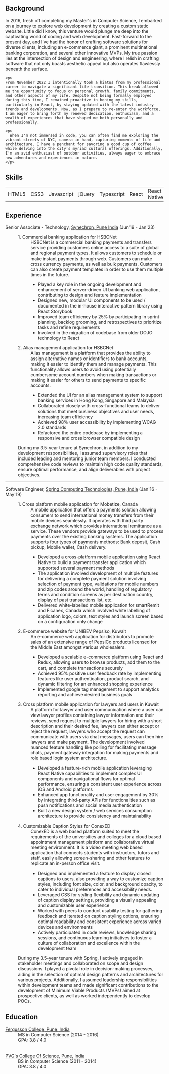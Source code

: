 <section id="about" class="about">
  <h1>Background</h1>
    <p>
      In 2016, fresh off completing my Master's in Computer Science, I embarked on a journey to explore web development by creating a custom static website. Little did I know, this venture would plunge me deep into the captivating world of coding and web development. Fast-forward to the present day, and I've had the honor of crafting software solutions for diverse clients, including an e-commerce giant, a prominent multinational banking corporation, and several other innovative MVPs. My true passion lies at the intersection of design and engineering, where I relish in crafting software that not only boasts aesthetic appeal but also operates flawlessly beneath the surface.
    </p>
    
    <p>
    From November 2022 I intentionally took a hiatus from my professional career to navigate a significant life transition. This break allowed me the opportunity to focus on personal growth, family commitments, and other aspects of my life. Despite not being formally employed during this time, I remained proactive in honing my skills, particularly in React, by staying updated with the latest industry trends and developments. Now, as I prepare to re-enter the workforce, I am eager to bring forth my renewed dedication, enthusiasm, and a wealth of experiences that have shaped me both personally and professionally.
  </p>

    <p>
      When I'm not immersed in code, you can often find me exploring the vibrant streets of NYC, camera in hand, capturing moments of life and architecture. I have a penchant for savoring a good cup of coffee while delving into the city's myriad cultural offerings. Additionally, I'm an avid enthusiast of outdoor activities, always eager to embrace new adventures and experiences in nature.
    </p>

</section>

<section id="skills" class="skills">
  <h1>Skills</h1>
  <table>
    <tbody>
      <tr>
        <td>HTML5</td>
        <td>CSS3</td>
        <td>Javascript</td>
        <td>jQuery</td>
        <td>Typescript</td>
        <td>React</td>
        <td>React Native</td>
        <td>Redux</td>
        <td>React Router</td>
        <td>Storybook</td>
        <td>Tailwind CSS</td>
        <td>Vite</td>
        <td>Webpack</td>
        <td>Jest</td>
        <td>CSS Flexbox</td>
        <td>Bootstrap</td>
      </tr>
    </tbody>
  </table>
</section>

<section id="experience" class="experience">
 <h1>Experience</h1>

  <dl>
    <dt class="experience-title">Senior Associate - Technology, <a href="https://www.synechron.com/" target="_blank">Synechron, Pune India</a> (Jun'19 - Jan'23)
    </dt>
    <dd>
      <dl>
        <div>
          <dt>1. Commercial banking application for HSBCNet</dt>
          <dd>
            HSBCNet is a commercial banking payments and transfers service providing customers online access to a suite of global and regional payment types. It allows customers to schedule or make instant payments through web. Customers can make cross currency payments, as well as bulk payments. Customers can also create payment templates in order to use them multiple times in the future.
            <ul>
              <li>Played a key role in the ongoing development and enhancement of server-driven UI banking web application, contributing to design and feature implementation</li>
              <li>Designed new, modular UI components to be used / documented in the in-house interactive pattern library using React Storybook</li>
              <li>Improved team efficiency by 25% by participating in sprint planning, backlog grooming, and retrospectives to prioritize tasks and refine requirements</li>
              <li>Involved in the migration of codebase from older DOJO technology to React</li>
            </ul>
          </dd>
        </div>
        <div>
          <dt>2. Alias management application for HSBCNet</dt>
          <dd>
            Alias management is a platform that provides the ability to assign alternative names or identifiers to bank accounts, making it easier to identify them and manage payments. This functionality allows users to avoid using potentially cumbersome account numbers when making transactions or making it easier for others to send payments to specific accounts.
            <ul>
              <li>Extended the UI for an alias management system to support banking services in Hong Kong, Singapore and Malaysia</li>
              <li>Collaborated closely with cross-functional teams to deliver solutions that meet business objectives and user needs, increasing team efficiency</li>
              <li>Achieved 98% user accessibility by implementing WCAG 2.0 standards</li>
              <li>Refactored the entire codebase by implementing a responsive and cross browser compatible design</li>
            </ul>
          </dd>
        </div>
      </dl>
      <span class="experience-summary">
        During my 3.5-year tenure at Synechron, in addition to my development responsibilities, I assumed supervisory roles that included leading and mentoring junior team members. I conducted comprehensive code reviews to maintain high code quality standards, ensure optimal performance, and align deliverables with project objectives.
      </span>
    </dd>
    <hr />
    <dt class="experience-title">Software Engineer, <a href="https://springct.net/" target="_blank">Spring Computing Technologies, Pune, India</a> (Jan'16 - May'19)
    </dt>
    <dd>
      <dl>
        <div>
          <dt>1. Cross platform mobile application for Mobetize, Canada</dt>
          <dd>
            A mobile application that offers a payments solution allowing consumers to send international money transfers from their mobile devices seamlessly. It operates with third party exchange network which provides international remittance as a service. These vendors provide gateways to be used to process payments over the existing banking systems. The application supports four types of payments methods: Bank deposit, Cash pickup, Mobile wallet, Cash delivery.
            <ul>
              <li>Developed a cross-platform mobile application using React Native to build a payment transfer application which supported several payment methods</li>
              <li>The application involved development of multiple features for delivering a complete payment solution involving selection of payment type, validations for mobile numbers and zip codes around the world, handling of regulatory terms and condition screens as per destination country, display of past transactions list, etc. </li>
              <li>Delivered white-labelled mobile application for smartRemit and Ficanex, Canada which involved white labelling of application logo, colors, text styles and launch screen based on a configuration only change </li>
            </ul>
          </dd>
        </div>
        <div>
          <dt>2. E-commerce website for UNIBEV Pepsiso, Kuwait</dt>
          <dd>
            An e-commerce web application for distributors to promote sales of an extensive range of PepsiCo products licensed for the Middle East amongst various wholesalers.
            <ul>
              <li>Developed a scalable e-commerce platform using React and Redux, allowing users to browse products, add them to the cart, and complete transactions securely</li>
              <li>Achieved 95% positive user feedback rate by implementing features like user authentication, product search, and dynamic filtering for an enhanced shopping experience</li>
              <li>Implemented google tag management to support analytics reporting and achieve desired business goals</li>
            </ul>
          </dd>
        </div>
        <div>
          <dt>3. Cross platform mobile application for lawyers and users in Kuwait</dt>
          <dd>
            A platform for lawyer and user communication where a user can view lawyer profiles containing lawyer information and their reviews, send request to multiple lawyers for hiring with a short description and their desired fee, lawyers can either accept or reject the request, lawyers who accept the request can communicate with users via chat messages, users can then hire lawyers and make payment. The development involved nuanced feature handling like polling for facilitating message chats, payment gateway integration for making payments and role based login system architecture.
            <ul>
              <li>Developed a feature-rich mobile application leveraging React Native capabilities to implement complex UI components and navigational flows for optimal performance, ensuring a consistent user experience across iOS and Android platforms</li>
              <li>Enhanced app functionality and user engagement by 30% by integrating third-party APIs for functionalities such as push notifications and social media authentication</li>
              <li>Built a new design system / web services consumption architecture to provide consistency and maintainability</li>
            </ul>
          </dd>
        </div>
        <div>
          <dt>4. Customizable Caption Styles for ConexED</dt>
          <dd>
            ConexED is a web based platform suited to meet the requirements of the universities and colleges for a cloud based appointment management platform and collaborative virtual meeting environment. It is a video meeting web based application that connects students with instructors, tutors and staff, easily allowing screen-sharing and other features to replicate an in-person office visit.
            <ul>
              <li>Designed and implemented a feature to display closed captions to users, also providing a way to customize caption styles, including font size, color, and background opacity, to cater to individual preferences and accessibility needs.</li>
              <li>Leveraged CSS for styling flexibility and dynamic updating of caption display settings, providing a visually appealing and customizable user experience</li>
              <li>Worked with peers to conduct usability testing for gathering feedback and iterated on caption styling options, ensuring optimal readability and consistent experience across varied devices and environments</li>
              <li>Actively participated in code reviews, knowledge sharing sessions, and continuous learning initiatives to foster a culture of collaboration and excellence within the development team</li>
            </ul>
          </dd>
        </div>
      </dl>
      <span class="experience-summary">
        During my 3.5-year tenure with Spring, I actively engaged in stakeholder meetings and collaborated on scope and design discussions. I played a pivotal role in decision-making processes, aiding in the selection of optimal design patterns and architectures for various projects. Additionally, I assumed leadership responsibilities within development teams and made significant contributions to the development of Minimum Viable Products (MVPs) aimed at prospective clients, as well as worked independently to develop POCs.
      </span>
    </dd>
  </dl>
</section>
 
<section id="education" class="education">
 <h1>Education</h1>
  <dl>
    <dt><a href="https://www.fergusson.edu/" target="_blank">Fergusson College, Pune, India</a></dt>
    <dd>
      MS in Computer Science (2014 - 2016)
      <br />
      GPA: 3.8 / 4.0
    </dd>
    <br /><br />
    <dt><a href="https://pvgcosc.ac.in/" target="_blank">PVG's College Of Science, Pune, India</a></dt>
    <dd>
      BS in Computer Science (2011 - 2014)
      <br />
      GPA: 3.8 / 4.0
      </dd>
    </dl>
</section>
